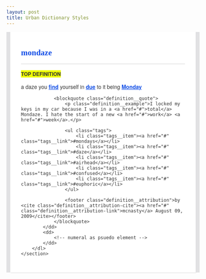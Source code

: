 ```yaml
---
layout: post
title: Urban Dictionary Styles
---
```


<style>
h1,
h2 {
    margin: 0;
}

a,
a:visited {
    color: #134FE6;
    text-decoration: none;
}

.header {
    background: #1D2439;
    color: #fff;
    margin-bottom: 1rem;
    padding: 1em;
    text-align: center;
}

.mainclass {
    margin: 0 auto;
    max-width: 60rem;
	background: #E1E1E3;
    font-family: "Source Sans Pro", "Helvetica Neue", Helvetica, Roboto, Arial, sans-serif;
}

.panel {
    background: #fff;
    box-shadow: 1px 1px 2px #dbdbdb;
    color: #333;
    margin: 0 .625rem 1.25rem;
    padding: 2em;
    word-wrap: break-word;
}

.definition__term {
    border-bottom: 1px solid #cdcdcd;
    font-family: "Lora", Georgia, Cambria, "Times New Roman", Times, serif;
    margin-bottom: 1rem;
    padding-bottom: 1rem;
}

.definition__description {
    margin: 0;
}

.definition__term + .definition__description::before {
    background: #EFFF00;
    content: "Top Definition";
    display: inline;
    font-size: .8125rem;
    font-weight: bold;
    text-transform: uppercase;
}

.definition__text a,
.definition__example a {
    font-weight: bold;
    text-decoration: underline;
}

.definition__text a:hover,
.definition__text a:focus,
.definition__example a:hover,
.definition__example a:focus {
    background: rgba(19,79,230,0.17);
}

.definition__quote {
    margin: 0;
}

.definition__example {
    font-style: italic;
}

.definition__attribution {
    font-weight: bold;
}

.definition__attribution-cite {
    font-style: normal;
}

.tags {
    list-style: none;
    padding: 0;
    word-spacing: 4px;
}

.tags__item {
    display: inline-block;
}

.tags__link:hover,
.tags__link:focus,
.definition__attribution-link:hover,
.definition__attribution-link:focus {
    color: #05ff56;
}
</style>

<main class="mainclass">
    <section class="panel">
        <dl class="definition">
            <dt class="definition__term"><h1><a href="https://www.urbandictionary.com/define.php?term=mondaze" target="_blank" rel="noopener">mondaze</a></h1></dt>
            <dd class="definition__description">
                <p class="definition__text">a daze you <a href="#">find</a> yourself in <a href="#">due</a> to it being <a href="#">Monday</a></p>
                
                <blockquote class="definition__quote">
                    <p class="definition__example">I locked my keys in my car because I was in a <a href="#">total</a> Mondaze. I hate the start of a new <a href="#">work</a> <a href="#">week</a>.</p>
                    
                    <ul class="tags">
                        <li class="tags__item"><a href="#" class="tags__link">#mondays</a></li>
                        <li class="tags__item"><a href="#" class="tags__link">#daze</a></li>
                        <li class="tags__item"><a href="#" class="tags__link">#airhead</a></li>
                        <li class="tags__item"><a href="#" class="tags__link">#confused</a></li>
                        <li class="tags__item"><a href="#" class="tags__link">#euphoric</a></li>
                    </ul>

                    <footer class="definition__attribution">by <cite class="definition__attribution-cite"><a href="#" class="definition__attribution-link">mcnasty</a> August 09, 2009</cite></footer>
                </blockquote>
            </dd>
            <dd>
                <!-- numeral as psuedo element -->
            </dd>
        </dl>
    </section>
</main>